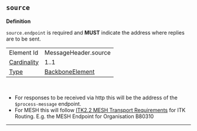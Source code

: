 ## `source`

<b>Definition</b><br>

`source.endpoint` is required and **MUST** indicate the address where replies are to be sent.

 <table class="regular assets">
<tr>
<td>Element Id</td>
<td>MessageHeader.source</td>
</tr>
<tr>
<td> <a href='https://www.hl7.org/fhir/conformance-rules.html#cardinality' target="_blank">Cardinality</a></td>
<td> 1..1</td>
</tr>
<tr>
<td> <a href='https://www.hl7.org/fhir/datatypes.html' target="_blank">Type</a></td>
<td> <a href='https://www.hl7.org/fhir/datatypes.html#BackboneElement' target="_blank">BackboneElement</a> </td>
</tr>
</table>

<br/>

- For responses to be received via http this will be the address of the `$process-message` endpoint.
- For MESH this will follow [ITK2.2 MESH Transport Requirements](https://data.developer.nhs.uk/architecture/itk/Docs/ITK%20MESH%20Transport%20%20Requirements.pdf) for ITK Routing. E.g. the MESH Endpoint for Organisation B80310 

---